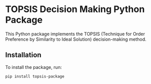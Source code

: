 # TOPSIS Decision Making Python Package

This Python package implements the TOPSIS (Technique for Order Preference by Similarity to Ideal Solution) decision-making method.

## Installation

To install the package, run:

```bash
pip install topsis-package
